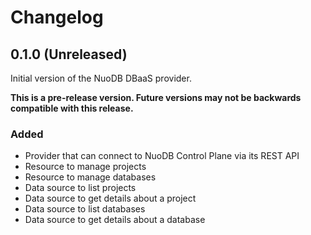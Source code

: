 # Changelog

## 0.1.0 (Unreleased)
Initial version of the NuoDB DBaaS provider.

**This is a pre-release version.
Future versions may not be backwards compatible with this release.**

### Added
- Provider that can connect to NuoDB Control Plane via its REST API
- Resource to manage projects
- Resource to manage databases
- Data source to list projects
- Data source to get details about a project
- Data source to list databases
- Data source to get details about a database
